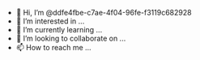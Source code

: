 - 👋 Hi, I’m @ddfe4fbe-c7ae-4f04-96fe-f3119c682928
- 👀 I’m interested in ...
- 🌱 I’m currently learning ...
- 💞️ I’m looking to collaborate on ...
- 📫 How to reach me ...

<!---
ddfe4fbe-c7ae-4f04-96fe-f3119c682928/ddfe4fbe-c7ae-4f04-96fe-f3119c682928 is a ✨ special ✨ repository because its `README.md` (this file) appears on your GitHub profile.
You can click the Preview link to take a look at your changes.
--->
